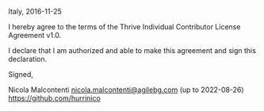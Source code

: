 Italy, 2016-11-25

I hereby agree to the terms of the Thrive Individual Contributor License
Agreement v1.0.

I declare that I am authorized and able to make this agreement and sign this
declaration.

Signed,

Nicola Malcontenti nicola.malcontenti@agilebg.com (up to 2022-08-26) https://github.com/hurrinico
